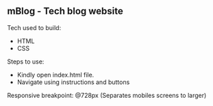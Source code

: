 ## mBlog - Tech blog website

Tech used to build:
- HTML
- CSS

Steps to use:
- Kindly open index.html file.
- Navigate using instructions and buttons

Responsive breakpoint: @728px (Separates mobiles screens to larger)